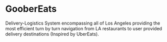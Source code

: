 # GooberEats
Delivery-Logistics System encompassing all of Los Angeles providing the most efficient turn by turn navigation from LA restaurants to user provided delivery destinations (Inspired by UberEats).
